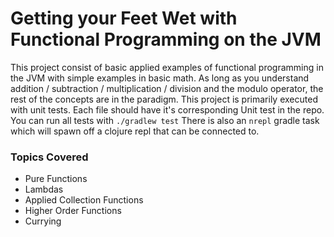 # Getting your Feet Wet with Functional Programming on the JVM

This project consist of basic applied examples of functional programming in the JVM with simple examples in basic math. As long as you understand addition / subtraction / multiplication / division and the modulo operator, the rest of the concepts are in the paradigm.
This project is primarily executed with unit tests. Each file should have it's corresponding Unit test in the repo.
You can run all tests with `./gradlew test`
There is also an `nrepl` gradle task which will spawn off a clojure repl that can be connected to.

### Topics Covered

* Pure Functions
* Lambdas
* Applied Collection Functions
* Higher Order Functions
* Currying